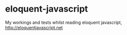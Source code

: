 eloquent-javascript
===================
My workings and tests whilst reading eloquent javascript, http://eloquentjavascript.net
